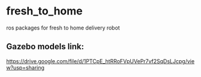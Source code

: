 # fresh_to_home
 ros packages for fresh to home delivery robot
## Gazebo models link:
https://drive.google.com/file/d/1PTCpE_htRRoFVpUVePr7vf2SqDsLJcpg/view?usp=sharing

